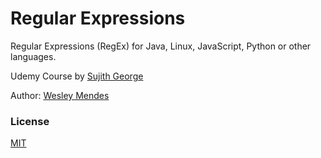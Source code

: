 # Regular Expressions

Regular Expressions (RegEx) for Java, Linux, JavaScript, Python or other languages.

Udemy Course by [Sujith George](https://www.udemy.com/course/regular-expressions-mastery/)

Author: [Wesley Mendes](https://github.com/WesGtoX)

### License

[MIT](LICENSE)